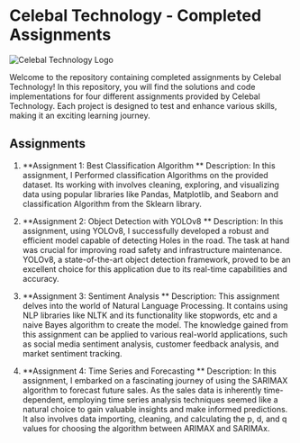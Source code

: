 # Celebal Technology - Completed Assignments

![Celebal Technology Logo](https://www.example.com/celebal_logo.png)

Welcome to the repository containing completed assignments by Celebal Technology! In this repository, you will find the solutions and code implementations for four different assignments provided by Celebal Technology. Each project is designed to test and enhance various skills, making it an exciting learning journey.

## Assignments

1. **Assignment 1: Best Classification Algorithm **
   Description: In this assignment, I Performed classification Algorithms on the provided dataset. Its working with involves cleaning, exploring, and visualizing data using popular libraries like Pandas, Matplotlib, and Seaborn and classification Algorithm from the Sklearn library.

2. **Assignment 2: Object Detection with YOLOv8 **
   Description: In this assignment, using YOLOv8, I successfully developed a robust and efficient model capable of detecting Holes in the road. The task at hand was crucial for improving road safety and infrastructure maintenance. YOLOv8, a state-of-the-art object detection framework, proved to be an excellent choice for this application due to its real-time capabilities and accuracy.

3. **Assignment 3: Sentiment Analysis **
   Description: This assignment delves into the world of Natural Language Processing. It contains using NLP libraries like NLTK and its functionality like stopwords, etc and a naive Bayes algorithm to create the model. The knowledge gained from this assignment can be applied to various real-world applications, such as social media sentiment analysis, customer feedback analysis, and market sentiment tracking.

4. **Assignment 4: Time Series and Forecasting **
   Description: In this assignment, I embarked on a fascinating journey of using the SARIMAX algorithm to forecast future sales. As the sales data is inherently time-dependent, employing time series analysis techniques seemed like a natural choice to gain valuable insights and make informed predictions. It also involves data importing, cleaning, and calculating the p, d, and q values for choosing the algorithm between ARIMAX and SARIMAx.

